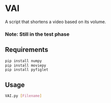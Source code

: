 # VAI
A script that shortens a video based on its volume.
### Note: Still in the test phase

## Requirements
```bash
pip install numpy
pip install moviepy
pip install pyfiglet
```

## Usage
```bash
VAI.py [Filename]
```
